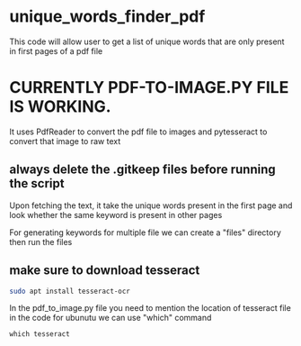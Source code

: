 # unique_words_finder_pdf
This code will allow user to get a list of unique words that are only present in first pages of a pdf file

# CURRENTLY PDF-TO-IMAGE.PY FILE IS WORKING.
It uses PdfReader to convert the pdf file to images and pytesseract to convert that image to raw text
## always delete the .gitkeep files before running the script

Upon fetching the text, it take the unique words present in the first page and look whether the same keyword is present in other pages

For generating keywords for multiple file we can create a "files" directory then run the files


## make sure to download tesseract 
```bash
sudo apt install tesseract-ocr
```
In the pdf_to_image.py file you need to mention the location of tesseract file in the code
for ubunutu we can use "which" command
```
which tesseract
```

